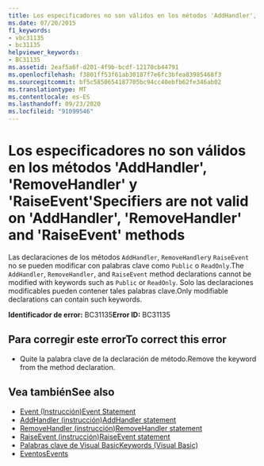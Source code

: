 ```yaml
---
title: Los especificadores no son válidos en los métodos 'AddHandler', 'RemoveHandler' y 'RaiseEvent'
ms.date: 07/20/2015
f1_keywords:
- vbc31135
- bc31135
helpviewer_keywords:
- BC31135
ms.assetid: 2eaf5a6f-d201-4f9b-bcdf-12170cb44791
ms.openlocfilehash: f3801ff53f61ab30187f7e6fc3bfea83985468f3
ms.sourcegitcommit: bf5c5850654187705bc94cc40ebfb62fe346ab02
ms.translationtype: MT
ms.contentlocale: es-ES
ms.lasthandoff: 09/23/2020
ms.locfileid: "91099546"
---
```

# <a name="specifiers-are-not-valid-on-addhandler-removehandler-and-raiseevent-methods"></a><span data-ttu-id="d9a93-102">Los especificadores no son válidos en los métodos 'AddHandler', 'RemoveHandler' y 'RaiseEvent'</span><span class="sxs-lookup"><span data-stu-id="d9a93-102">Specifiers are not valid on 'AddHandler', 'RemoveHandler' and 'RaiseEvent' methods</span></span>

<span data-ttu-id="d9a93-103">Las declaraciones de los métodos `AddHandler`, `RemoveHandler`y `RaiseEvent` no se pueden modificar con palabras clave como `Public` o `ReadOnly`.</span><span class="sxs-lookup"><span data-stu-id="d9a93-103">The `AddHandler`, `RemoveHandler`, and `RaiseEvent` method declarations cannot be modified with keywords such as `Public` or `ReadOnly`.</span></span> <span data-ttu-id="d9a93-104">Solo las declaraciones modificables pueden contener tales palabras clave.</span><span class="sxs-lookup"><span data-stu-id="d9a93-104">Only modifiable declarations can contain such keywords.</span></span>  
  
 <span data-ttu-id="d9a93-105">**Identificador de error:** BC31135</span><span class="sxs-lookup"><span data-stu-id="d9a93-105">**Error ID:** BC31135</span></span>  
  
## <a name="to-correct-this-error"></a><span data-ttu-id="d9a93-106">Para corregir este error</span><span class="sxs-lookup"><span data-stu-id="d9a93-106">To correct this error</span></span>  
  
- <span data-ttu-id="d9a93-107">Quite la palabra clave de la declaración de método.</span><span class="sxs-lookup"><span data-stu-id="d9a93-107">Remove the keyword from the method declaration.</span></span>  
  
## <a name="see-also"></a><span data-ttu-id="d9a93-108">Vea también</span><span class="sxs-lookup"><span data-stu-id="d9a93-108">See also</span></span>

- [<span data-ttu-id="d9a93-109">Event (Instrucción)</span><span class="sxs-lookup"><span data-stu-id="d9a93-109">Event Statement</span></span>](../language-reference/statements/event-statement.md)
- [<span data-ttu-id="d9a93-110">AddHandler (instrucción)</span><span class="sxs-lookup"><span data-stu-id="d9a93-110">AddHandler statement</span></span>](../language-reference/statements/addhandler-statement.md)
- [<span data-ttu-id="d9a93-111">RemoveHandler (instrucción)</span><span class="sxs-lookup"><span data-stu-id="d9a93-111">RemoveHandler statement</span></span>](../language-reference/statements/removehandler-statement.md)
- [<span data-ttu-id="d9a93-112">RaiseEvent (instrucción)</span><span class="sxs-lookup"><span data-stu-id="d9a93-112">RaiseEvent statement</span></span>](../language-reference/statements/raiseevent-statement.md)
- [<span data-ttu-id="d9a93-113">Palabras clave de Visual Basic</span><span class="sxs-lookup"><span data-stu-id="d9a93-113">Keywords (Visual Basic)</span></span>](../language-reference/keywords/index.md)
- [<span data-ttu-id="d9a93-114">Eventos</span><span class="sxs-lookup"><span data-stu-id="d9a93-114">Events</span></span>](../programming-guide/language-features/events/index.md)
